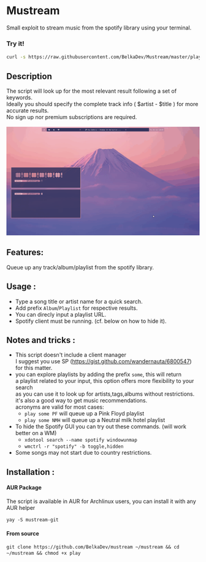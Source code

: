 # Mustream

Small exploit to stream music from the spotify library using your terminal.

### Try it!
``` bash
curl -s https://raw.githubusercontent.com/BelkaDev/Mustream/master/play | bash -s Hung up
```

## Description 
 The script will look up for the most relevant result following a set of keywords. </br>
 Ideally you should specify the complete track info ( $artist - $title ) for more 
 accurate results. </br>
 No sign up nor premium subscriptions are required. </br> </br>
 <img src="record.gif"> </img>
 
## Features:
Queue up any track/album/playlist from the spotify library.

## Usage :
* Type a song title or artist name for a quick search. </br>
* Add prefix `Album`/`Playlist` for respective results. </br>
* You can direcly input a playlist URL. </br>
* Spotify client must be running. (cf. below on how to hide it).

## Notes and tricks :
* This script doesn't include a client manager </br>
I suggest you use SP (https://gist.github.com/wandernauta/6800547) for this
matter.
* you can explore playlists by adding the prefix `some`, this will return </br>
a playlist related to your input, this option offers more flexibility to your search </br>
as you can use it to look up for artists,tags,albums without restrictions. </br>
it's also a good way to get music recommendations. </br>
acronyms are valid for most cases: </br>
   - `play some PF` will queue up a Pink Floyd playlist</br>
   - `play some NMH` will queue up a Neutral milk hotel playlist </br>
* To hide the Spotify GUI you can try out these commands. (will work better on a WM) </br>
  - `xdotool search --name spotify windowunmap`
  - `wmctrl -r "spotify" -b toggle,hidden`
* Some songs may not start due to country restrictions.

## Installation :
#### AUR Package
The script is available in AUR for Archlinux users, you can install it with any AUR helper
```
yay -S mustream-git
```
#### From source
```
git clone https://github.com/BelkaDev/mustream ~/mustream && cd ~/mustream && chmod +x play
```

